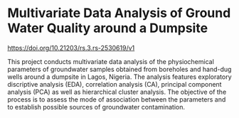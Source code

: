 # Multivariate Data Analysis of Ground Water Quality around a Dumpsite
     
 https://doi.org/10.21203/rs.3.rs-2530619/v1
     
This project conducts multivariate data analysis of the physiochemical parameters of groundwater samples obtained from boreholes and hand-dug wells around a dumpsite in Lagos, Nigeria. The analysis features exploratory discriptive analysis (EDA), correlation analysis (CA), principal component analysis (PCA) as well as hierarchical cluster analysis. The objective of the process is to assess the mode of association between the parameters and to establish possible sources of groundwater contamination. 

